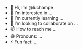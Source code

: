 - 👋 Hi, I’m @luchampe
- 👀 I’m interested in ...
- 🌱 I’m currently learning ...
- 💞️ I’m looking to collaborate on ...
- 📫 How to reach me ...
- 😄 Pronouns: ...
- ⚡ Fun fact: ...

<!---
luchampe/luchampe is a ✨ special ✨ repository because its `README.md` (this file) appears on your GitHub profile.
You can click the Preview link to take a look at your changes.
--->
